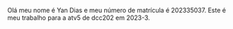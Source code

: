Olá meu nome é Yan Dias e meu número de matrícula é 202335037.
Este é meu trabalho para a atv5 de dcc202 em 2023-3.